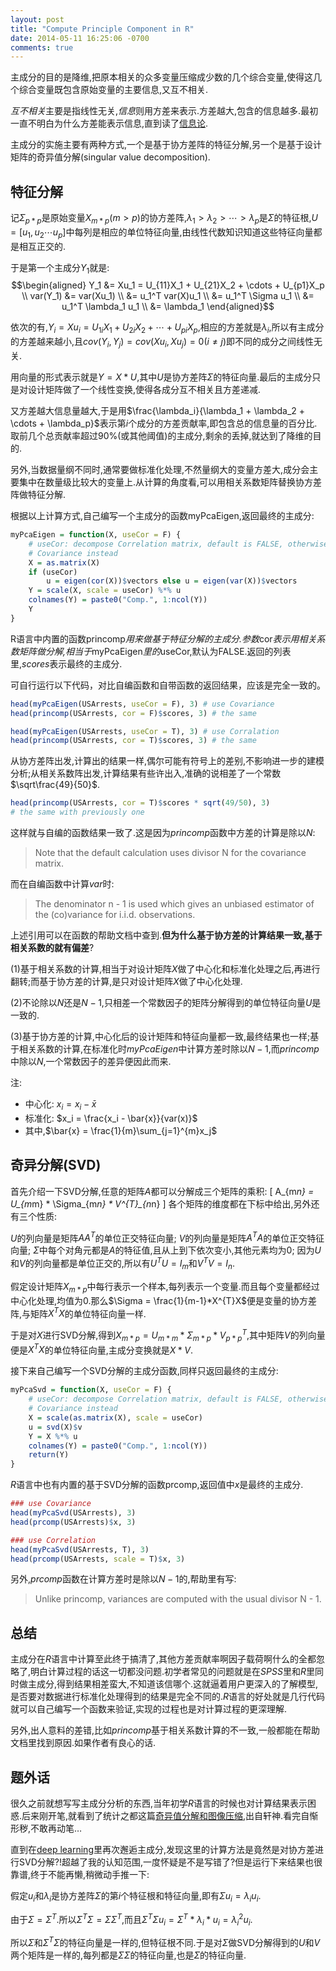 ```yaml
---
layout: post
title: "Compute Principle Component in R"
date: 2014-05-11 16:25:06 -0700
comments: true
---
```


主成分的目的是降维,把原本相关的众多变量压缩成少数的几个综合变量,使得这几个综合变量既包含原始变量的主要信息,又互不相关.

*互不相关*主要是指线性无关,*信息*则用方差来表示.方差越大,包含的信息越多.最初一直不明白为什么方差能表示信息,直到读了[信息论](http://www-nlp.stanford.edu/IR-book/).

主成分的实施主要有两种方式,一个是基于协方差阵的特征分解,另一个是基于设计矩阵的奇异值分解(singular value decomposition).

## 特征分解

记$\Sigma_{p*p}$是原始变量$X_{m*p}(m > p)$的协方差阵,$\lambda_1 > \lambda_2 > \cdots > \lambda_p$是$\Sigma$的特征根,$U = [u_1,u_2 \cdots u_p]$中每列是相应的单位特征向量,由线性代数知识知道这些特征向量都是相互正交的.

于是第一个主成分$Y_1$就是: 
$$\begin{aligned} 
Y_1 &= Xu_1 = U_{11}X_1 + U_{21}X_2 + \cdots + U_{p1}X_p \\ 
var(Y_1) &= var(Xu_1) \\ 
         &= u_1^T var(X)u_1 \\ 
         &= u_1^T \Sigma u_1 \\ 
         &= u_1^T \lambda_1 u_1 \\ 
         &= \lambda_1 
\end{aligned}$$

依次的有,$Y_i =Xu_i =U_{1i}X_1 + U_{2i}X_2 + \cdots + U_{pi}X_p$,相应的方差就是$\lambda_i$,所以有主成分的方差越来越小,且$cov(Y_i, Y_j) = cov(Xu_i, Xu_j) =0(i \neq j)$即不同的成分之间线性无关.

用向量的形式表示就是$Y = X*U$,其中$U$是协方差阵$\Sigma$的特征向量.最后的主成分只是对设计矩阵做了一个线性变换,使得各成分互不相关且方差递减.

又方差越大信息量越大,于是用$\frac{\lambda_i}{\lambda_1 + \lambda_2 + \cdots + \lambda_p}$表示第$i$个成分的方差贡献率,即包含总的信息量的百分比.取前几个总贡献率超过90%(或其他阈值)的主成分,剩余的丢掉,就达到了降维的目的.

另外,当数据量纲不同时,通常要做标准化处理,不然量纲大的变量方差大,成分会主要集中在数量级比较大的变量上.从计算的角度看,可以用相关系数矩阵替换协方差阵做特征分解.

根据以上计算方式,自己编写一个主成分的函数myPcaEigen,返回最终的主成分:

```R
myPcaEigen = function(X, useCor = F) {
    # useCor: decompose Correlation matrix, default is FALSE, otherwise use
    # Covariance instead
    X = as.matrix(X)
    if (useCor) 
        u = eigen(cor(X))$vectors else u = eigen(var(X))$vectors
    Y = scale(X, scale = useCor) %*% u
    colnames(Y) = paste0("Comp.", 1:ncol(Y))
    Y
}
```

R语言中内置的函数princomp*用来做基于特征分解的主成分.参数*cor*表示用相关系数矩阵做分解,相当于*myPcaEigen*里的*useCor,默认为FALSE.返回的列表里,*scores*表示最终的主成分.

可自行运行以下代码，对比自编函数和自带函数的返回结果，应该是完全一致的。


```R
head(myPcaEigen(USArrests, useCor = F), 3) # use Covariance
head(princomp(USArrests, cor = F)$scores, 3) # the same 
```

```R
head(myPcaEigen(USArrests, useCor = T), 3) # use Corralation
head(princomp(USArrests, cor = T)$scores, 3) # the same
```


从协方差阵出发,计算出的结果一样,偶尔可能有符号上的差别,不影响进一步的建模分析;从相关系数阵出发,计算结果有些许出入,准确的说相差了一个常数$\sqrt\frac{49}{50}$.

```R
head(princomp(USArrests, cor = T)$scores * sqrt(49/50), 3)
# the same with previously one
```

这样就与自编的函数结果一致了.这是因为*princomp*函数中方差的计算是除以$N$:

> Note that the default calculation uses divisor N for the covariance matrix.

而在自编函数中计算$var$时:

> The denominator n - 1 is used which gives an unbiased estimator of the (co)variance for i.i.d. observations.

上述引用可以在函数的帮助文档中查到.**但为什么基于协方差的计算结果一致,基于相关系数的就有偏差**?

(1)基于相关系数的计算,相当于对设计矩阵$X$做了中心化和标准化处理之后,再进行翻转;而基于协方差的计算,是只对设计矩阵$X$做了中心化处理.

(2)不论除以$N$还是$N-1$,只相差一个常数因子的矩阵分解得到的单位特征向量$U$是一致的.

(3)基于协方差的计算,中心化后的设计矩阵和特征向量都一致,最终结果也一样;基于相关系数的计算,在标准化时*myPcaEigen*中计算方差时除以$N-1$,而*princomp*中除以$N$,一个常数因子的差异便因此而来.

注:

- 中心化: $x_i = x_i - \bar{x}$
- 标准化: $x_i = \frac{x_i - \bar{x}}{var(x)}$
- 其中,$\bar{x} = \frac{1}{m}\sum_{j=1}^{m}x_j$



## 奇异分解(SVD)


首先介绍一下SVD分解,任意的矩阵$A$都可以分解成三个矩阵的乘积: \[ A_{m*n} = U_{m*m} * \Sigma_{m*n} * V^{T}_{n*n} \] 各个矩阵的维度都在下标中给出,另外还有三个性质:

$U$的列向量是矩阵$AA^{T}$的单位正交特征向量;
$V$的列向量是矩阵$A^{T}A$的单位正交特征向量;
$\Sigma$中每个对角元都是$A$的特征值,且从上到下依次变小,其他元素均为0;
因为$U$和$V$的列向量都是单位正交的,所以有$U^{T}U = I_{m}$和$V^{T}V = I_{n}$.

假定设计矩阵$X_{m*p}$中每行表示一个样本,每列表示一个变量.而且每个变量都经过中心化处理,均值为0.那么$\Sigma = \frac{1}{m-1}*X^{T}X$便是变量的协方差阵,与矩阵$X^{T}X$的单位特征向量一样.

于是对$X$进行SVD分解,得到$X_{m*p} = U_{m*m} * \Sigma_{m*p} * V^{T}_{p*p}$,其中矩阵$V$的列向量便是$X^{T}X$的单位特征向量,主成分变换就是$X*V$.

接下来自己编写一个SVD分解的主成分函数,同样只返回最终的主成分:

```R
myPcaSvd = function(X, useCor = F) {
    # useCor: decompose Correlation matrix, default is FALSE, otherwise use
    # Covariance instead
    X = scale(as.matrix(X), scale = useCor)
    u = svd(X)$v
    Y = X %*% u
    colnames(Y) = paste0("Comp.", 1:ncol(Y))
    return(Y)
}
```

$R$语言中也有内置的基于SVD分解的函数prcomp,返回值中*x*是最终的主成分.

```R
### use Covariance
head(myPcaSvd(USArrests), 3)
head(prcomp(USArrests)$x, 3)

### use Correlation
head(myPcaSvd(USArrests, T), 3)
head(prcomp(USArrests, scale = T)$x, 3)
```

另外,*prcomp*函数在计算方差时是除以$N-1$的,帮助里有写:

> Unlike princomp, variances are computed with the usual divisor N - 1.

## 总结
主成分在$R$语言中计算至此终于搞清了,其他方差贡献率啊因子载荷啊什么的全都忽略了,明白计算过程的话这一切都没问题.初学者常见的问题就是在$SPSS$里和$R$里同时做主成分,得到结果相差蛮大,不知道该信哪个.这就逼着用户更深入的了解模型,是否要对数据进行标准化处理得到的结果是完全不同的.$R$语言的好处就是几行代码就可以自己编写一个函数来验证,实现的过程也是对计算过程的更深理解.

另外,出人意料的差错,比如*princomp*基于相关系数计算的不一致,一般都能在帮助文档里找到原因.如果作者有良心的话.

## 题外话
很久之前就想写写主成分分析的东西,当年初学$R$语言的时候也对计算结果表示困惑.后来刚开笔,就看到了统计之都这篇[奇异值分解和图像压缩](http://cos.name/2014/02/svd-and-image-compression/),出自轩神.看完自惭形秽,不敢再动笔…

直到在[deep learning](http://deeplearning.stanford.edu/wiki/index.php/Implementing_PCA/Whitening)里再次邂逅主成分,发现这里的计算方法是竟然是对协方差进行SVD分解?!超越了我的认知范围,一度怀疑是不是写错了?但是运行下来结果也很靠谱,终于不能再懒,稍微动手推一下:

假定$u_i$和$\lambda_i$是协方差阵$\Sigma$的第$i$个特征根和特征向量,即有$\Sigma u_i= \lambda_i u_i$.

由于$\Sigma = \Sigma^{T}$.所以$\Sigma^{T}\Sigma = \Sigma\Sigma^{T}$,而且$\Sigma^{T}\Sigma u_i = \Sigma^{T}*\lambda_i*u_i=\lambda_i^2 u_i$.

所以$\Sigma$和$\Sigma^{T}\Sigma$的特征向量是一样的,但特征根不同.于是对$\Sigma$做SVD分解得到的$U$和$V$两个矩阵是一样的,每列都是$\Sigma\Sigma$的特征向量,也是$\Sigma$的特征向量.
